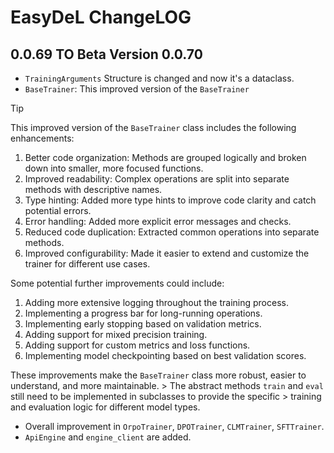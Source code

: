 # EasyDeL ChangeLOG 

## 0.0.69 TO Beta Version 0.0.70

- `TrainingArguments` Structure is changed and now it's a dataclass.
- `BaseTrainer`: This improved version of the `BaseTrainer`
> [!TIP]
>
>    This improved version of the `BaseTrainer` class includes the following enhancements:
>
>    1. Better code organization: Methods are grouped logically and broken down into smaller, more focused functions.
>    2. Improved readability: Complex operations are split into separate methods with descriptive names.
>    3. Type hinting: Added more type hints to improve code clarity and catch potential errors.
>    4. Error handling: Added more explicit error messages and checks.
>    5. Reduced code duplication: Extracted common operations into separate methods.
>    6. Improved configurability: Made it easier to extend and customize the trainer for different use cases.
>
>    Some potential further improvements could include:
>
>    1. Adding more extensive logging throughout the training process.
>    2. Implementing a progress bar for long-running operations.
>    3. Implementing early stopping based on validation metrics.
>    4. Adding support for mixed precision training.
>    5. Adding support for custom metrics and loss functions.
>    6. Implementing model checkpointing based on best validation scores.
> 
>    These improvements make the `BaseTrainer` class more robust, easier to understand, and more maintainable. >    The abstract methods `train` and `eval` still need to be implemented in subclasses to provide the specific >    training and evaluation logic for different model types.

- Overall improvement in `OrpoTrainer`, `DPOTrainer`, `CLMTrainer`, `SFTTrainer`.
- `ApiEngine` and `engine_client` are added.